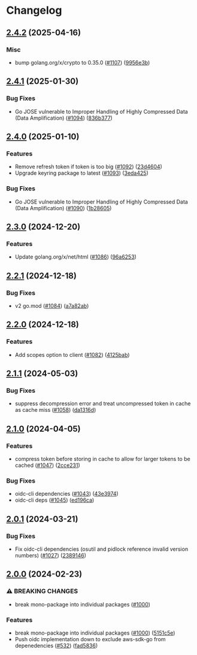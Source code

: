 # Changelog

## [2.4.2](https://github.com/chanzuckerberg/go-misc/compare/oidc_cli-v2.4.1...oidc_cli-v2.4.2) (2025-04-16)


### Misc

* bump golang.org/x/crypto to 0.35.0 ([#1107](https://github.com/chanzuckerberg/go-misc/issues/1107)) ([9956e3b](https://github.com/chanzuckerberg/go-misc/commit/9956e3b2797acf329133cacbe33bab2a7df82ee8))

## [2.4.1](https://github.com/chanzuckerberg/go-misc/compare/oidc_cli-v2.4.0...oidc_cli-v2.4.1) (2025-01-30)


### Bug Fixes

* Go JOSE vulnerable to Improper Handling of Highly Compressed Data (Data Amplification) ([#1094](https://github.com/chanzuckerberg/go-misc/issues/1094)) ([836b377](https://github.com/chanzuckerberg/go-misc/commit/836b37716c58f6d70888db6e7b28af984a487a09))

## [2.4.0](https://github.com/chanzuckerberg/go-misc/compare/oidc_cli-v2.3.0...oidc_cli-v2.4.0) (2025-01-10)


### Features

* Remove refresh token if token is too big ([#1092](https://github.com/chanzuckerberg/go-misc/issues/1092)) ([23d4604](https://github.com/chanzuckerberg/go-misc/commit/23d4604bb218629b26f4fc2cf97a9b418c865146))
* Upgrade keyring package to latest ([#1093](https://github.com/chanzuckerberg/go-misc/issues/1093)) ([3eda425](https://github.com/chanzuckerberg/go-misc/commit/3eda425a903a4464730ab294806aa8f5ba7169e2))


### Bug Fixes

* Go JOSE vulnerable to Improper Handling of Highly Compressed Data (Data Amplification) ([#1090](https://github.com/chanzuckerberg/go-misc/issues/1090)) ([1b28605](https://github.com/chanzuckerberg/go-misc/commit/1b28605532373fa7688fcab875b45503ae393563))

## [2.3.0](https://github.com/chanzuckerberg/go-misc/compare/oidc_cli-v2.2.1...oidc_cli-v2.3.0) (2024-12-20)


### Features

* Update golang.org/x/net/html ([#1086](https://github.com/chanzuckerberg/go-misc/issues/1086)) ([96a6253](https://github.com/chanzuckerberg/go-misc/commit/96a62530abd701abcfa79ea0740ef6ef1980fa08))

## [2.2.1](https://github.com/chanzuckerberg/go-misc/compare/oidc_cli-v2.2.0...oidc_cli-v2.2.1) (2024-12-18)


### Bug Fixes

* v2 go.mod ([#1084](https://github.com/chanzuckerberg/go-misc/issues/1084)) ([a7a82ab](https://github.com/chanzuckerberg/go-misc/commit/a7a82ab59d09d3cf4a4b8c6cd751d909041daf47))

## [2.2.0](https://github.com/chanzuckerberg/go-misc/compare/oidc_cli-v2.1.1...oidc_cli-v2.2.0) (2024-12-18)


### Features

* Add scopes option to client ([#1082](https://github.com/chanzuckerberg/go-misc/issues/1082)) ([4125bab](https://github.com/chanzuckerberg/go-misc/commit/4125bab37eeef65bab06656da4dc5aafe4edcdf8))

## [2.1.1](https://github.com/chanzuckerberg/go-misc/compare/oidc_cli-v2.1.0...oidc_cli-v2.1.1) (2024-05-03)


### Bug Fixes

* suppress decompression error and treat uncompressed token in cache as cache miss ([#1058](https://github.com/chanzuckerberg/go-misc/issues/1058)) ([da1316d](https://github.com/chanzuckerberg/go-misc/commit/da1316d146ad857f601dd32b1709935be1b11a8c))

## [2.1.0](https://github.com/chanzuckerberg/go-misc/compare/oidc_cli-v2.0.1...oidc_cli-v2.1.0) (2024-04-05)


### Features

* compress token before storing in cache to allow for larger tokens to be cached ([#1047](https://github.com/chanzuckerberg/go-misc/issues/1047)) ([2cce231](https://github.com/chanzuckerberg/go-misc/commit/2cce2310ce46834e73599e569c5b02dfe5e015c7))


### Bug Fixes

* oidc-cli dependencies ([#1043](https://github.com/chanzuckerberg/go-misc/issues/1043)) ([43e3974](https://github.com/chanzuckerberg/go-misc/commit/43e397411f6e377d97be1e2e1e4d57ae19181e79))
* oidc-cli deps ([#1045](https://github.com/chanzuckerberg/go-misc/issues/1045)) ([ed196ca](https://github.com/chanzuckerberg/go-misc/commit/ed196ca9c1368a5981c9e4b3cc9f9bd46932b055))

## [2.0.1](https://github.com/chanzuckerberg/go-misc/compare/oidc_cli-v2.0.0...oidc_cli-v2.0.1) (2024-03-21)


### Bug Fixes

* Fix oidc-cli dependencies (osutil and pidlock reference invalid version numbers) ([#1027](https://github.com/chanzuckerberg/go-misc/issues/1027)) ([2389146](https://github.com/chanzuckerberg/go-misc/commit/238914650ee40f9ef103e384749be7857255d674))

## [2.0.0](https://github.com/chanzuckerberg/go-misc/compare/oidc_cli-v1.12.0...oidc_cli-v2.0.0) (2024-02-23)


### ⚠ BREAKING CHANGES

* break mono-package into individual packages ([#1000](https://github.com/chanzuckerberg/go-misc/issues/1000))

### Features

* break mono-package into individual packages ([#1000](https://github.com/chanzuckerberg/go-misc/issues/1000)) ([5151c5e](https://github.com/chanzuckerberg/go-misc/commit/5151c5e6a03d706156ac0a5b437875ab1600af6c))
* Push oidc implementation down to exclude aws-sdk-go from depenedencies ([#532](https://github.com/chanzuckerberg/go-misc/issues/532)) ([fad5836](https://github.com/chanzuckerberg/go-misc/commit/fad5836ca8b86dc6b8496f66919a35378a3ef115))
